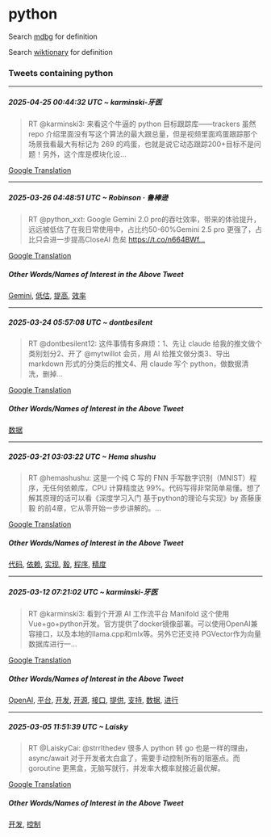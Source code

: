 # python

Search [mdbg](https://www.mdbg.net/chinese/dictionary?page=worddict&wdrst=0&wdqb=python) for definition

Search [wiktionary](https://en.wiktionary.org/wiki/python) for definition

### Tweets containing python

___
##### 2025-04-25 00:44:32 UTC ~ karminski-牙医
> RT @karminski3: 来看这个牛逼的 python 目标跟踪库——trackers 虽然 repo 介绍里面没有写这个算法的最大跟总量，但是视频里面鸡蛋跟踪那个场景我看最大有标记为 269 的鸡蛋，也就是说它动态跟踪200+目标不是问题！另外，这个库是模块化设…

[Google Translation](https://translate.google.com/?hi=en&tab=TT&sl=zh-CN&tl=en&op=translate&text=RT+%40karminski3%3A+%E6%9D%A5%E7%9C%8B%E8%BF%99%E4%B8%AA%E7%89%9B%E9%80%BC%E7%9A%84+python+%E7%9B%AE%E6%A0%87%E8%B7%9F%E8%B8%AA%E5%BA%93%E2%80%94%E2%80%94trackers+%E8%99%BD%E7%84%B6+repo+%E4%BB%8B%E7%BB%8D%E9%87%8C%E9%9D%A2%E6%B2%A1%E6%9C%89%E5%86%99%E8%BF%99%E4%B8%AA%E7%AE%97%E6%B3%95%E7%9A%84%E6%9C%80%E5%A4%A7%E8%B7%9F%E6%80%BB%E9%87%8F%EF%BC%8C%E4%BD%86%E6%98%AF%E8%A7%86%E9%A2%91%E9%87%8C%E9%9D%A2%E9%B8%A1%E8%9B%8B%E8%B7%9F%E8%B8%AA%E9%82%A3%E4%B8%AA%E5%9C%BA%E6%99%AF%E6%88%91%E7%9C%8B%E6%9C%80%E5%A4%A7%E6%9C%89%E6%A0%87%E8%AE%B0%E4%B8%BA+269+%E7%9A%84%E9%B8%A1%E8%9B%8B%EF%BC%8C%E4%B9%9F%E5%B0%B1%E6%98%AF%E8%AF%B4%E5%AE%83%E5%8A%A8%E6%80%81%E8%B7%9F%E8%B8%AA200%2B%E7%9B%AE%E6%A0%87%E4%B8%8D%E6%98%AF%E9%97%AE%E9%A2%98%EF%BC%81%E5%8F%A6%E5%A4%96%EF%BC%8C%E8%BF%99%E4%B8%AA%E5%BA%93%E6%98%AF%E6%A8%A1%E5%9D%97%E5%8C%96%E8%AE%BE%E2%80%A6)
___
##### 2025-03-26 04:48:51 UTC ~ Robinson · 鲁棒逊
> RT @python_xxt: Google Gemini 2.0 pro的吞吐效率，带来的体验提升，远远被低估了在我日常使用中，占比约50-60%Gemini 2.5 pro 更强了，占比只会进一步提高CloseAI 危矣 https://t.co/n664BWf…

[Google Translation](https://translate.google.com/?hi=en&tab=TT&sl=zh-CN&tl=en&op=translate&text=RT+%40python_xxt%3A+Google+Gemini+2.0+pro%E7%9A%84%E5%90%9E%E5%90%90%E6%95%88%E7%8E%87%EF%BC%8C%E5%B8%A6%E6%9D%A5%E7%9A%84%E4%BD%93%E9%AA%8C%E6%8F%90%E5%8D%87%EF%BC%8C%E8%BF%9C%E8%BF%9C%E8%A2%AB%E4%BD%8E%E4%BC%B0%E4%BA%86%E5%9C%A8%E6%88%91%E6%97%A5%E5%B8%B8%E4%BD%BF%E7%94%A8%E4%B8%AD%EF%BC%8C%E5%8D%A0%E6%AF%94%E7%BA%A650-60%25Gemini+2.5+pro+%E6%9B%B4%E5%BC%BA%E4%BA%86%EF%BC%8C%E5%8D%A0%E6%AF%94%E5%8F%AA%E4%BC%9A%E8%BF%9B%E4%B8%80%E6%AD%A5%E6%8F%90%E9%AB%98CloseAI+%E5%8D%B1%E7%9F%A3+https%3A%2F%2Ft.co%2Fn664BWf%E2%80%A6)
##### Other Words/Names of Interest in the Above Tweet
[Gemini](Gemini.md), [低估](低估.md), [提高](提高.md), [效率](效率.md)
___
##### 2025-03-24 05:57:08 UTC ~ dontbesilent
> RT @dontbesilent12: 这件事情有多麻烦：1、先让 claude 给我的推文做个类别划分2、开了 @mytwillot 会员，用 AI 给推文做分类3、导出 markdown 形式的分类后的推文4、用 claude 写个 python，做数据清洗，删掉…

[Google Translation](https://translate.google.com/?hi=en&tab=TT&sl=zh-CN&tl=en&op=translate&text=RT+%40dontbesilent12%3A+%E8%BF%99%E4%BB%B6%E4%BA%8B%E6%83%85%E6%9C%89%E5%A4%9A%E9%BA%BB%E7%83%A6%EF%BC%9A1%E3%80%81%E5%85%88%E8%AE%A9+claude+%E7%BB%99%E6%88%91%E7%9A%84%E6%8E%A8%E6%96%87%E5%81%9A%E4%B8%AA%E7%B1%BB%E5%88%AB%E5%88%92%E5%88%862%E3%80%81%E5%BC%80%E4%BA%86+%40mytwillot+%E4%BC%9A%E5%91%98%EF%BC%8C%E7%94%A8+AI+%E7%BB%99%E6%8E%A8%E6%96%87%E5%81%9A%E5%88%86%E7%B1%BB3%E3%80%81%E5%AF%BC%E5%87%BA+markdown+%E5%BD%A2%E5%BC%8F%E7%9A%84%E5%88%86%E7%B1%BB%E5%90%8E%E7%9A%84%E6%8E%A8%E6%96%874%E3%80%81%E7%94%A8+claude+%E5%86%99%E4%B8%AA+python%EF%BC%8C%E5%81%9A%E6%95%B0%E6%8D%AE%E6%B8%85%E6%B4%97%EF%BC%8C%E5%88%A0%E6%8E%89%E2%80%A6)
##### Other Words/Names of Interest in the Above Tweet
[数据](数据.md)
___
##### 2025-03-21 03:03:22 UTC ~ Hema shushu
> RT @hemashushu: 这是一个纯 C 写的 FNN 手写数字识别（MNIST）程序，无任何依赖库，CPU 计算精度达 99%。代码写得非常简单易懂。想了解其原理的话可以看《深度学习入门 基于python的理论与实现》by 斎藤康毅 的前4章，它从零开始一步步讲解的。…

[Google Translation](https://translate.google.com/?hi=en&tab=TT&sl=zh-CN&tl=en&op=translate&text=RT+%40hemashushu%3A+%E8%BF%99%E6%98%AF%E4%B8%80%E4%B8%AA%E7%BA%AF+C+%E5%86%99%E7%9A%84+FNN+%E6%89%8B%E5%86%99%E6%95%B0%E5%AD%97%E8%AF%86%E5%88%AB%EF%BC%88MNIST%EF%BC%89%E7%A8%8B%E5%BA%8F%EF%BC%8C%E6%97%A0%E4%BB%BB%E4%BD%95%E4%BE%9D%E8%B5%96%E5%BA%93%EF%BC%8CCPU+%E8%AE%A1%E7%AE%97%E7%B2%BE%E5%BA%A6%E8%BE%BE+99%25%E3%80%82%E4%BB%A3%E7%A0%81%E5%86%99%E5%BE%97%E9%9D%9E%E5%B8%B8%E7%AE%80%E5%8D%95%E6%98%93%E6%87%82%E3%80%82%E6%83%B3%E4%BA%86%E8%A7%A3%E5%85%B6%E5%8E%9F%E7%90%86%E7%9A%84%E8%AF%9D%E5%8F%AF%E4%BB%A5%E7%9C%8B%E3%80%8A%E6%B7%B1%E5%BA%A6%E5%AD%A6%E4%B9%A0%E5%85%A5%E9%97%A8+%E5%9F%BA%E4%BA%8Epython%E7%9A%84%E7%90%86%E8%AE%BA%E4%B8%8E%E5%AE%9E%E7%8E%B0%E3%80%8Bby+%E6%96%8E%E8%97%A4%E5%BA%B7%E6%AF%85+%E7%9A%84%E5%89%8D4%E7%AB%A0%EF%BC%8C%E5%AE%83%E4%BB%8E%E9%9B%B6%E5%BC%80%E5%A7%8B%E4%B8%80%E6%AD%A5%E6%AD%A5%E8%AE%B2%E8%A7%A3%E7%9A%84%E3%80%82%E2%80%A6)
##### Other Words/Names of Interest in the Above Tweet
[代码](代码.md), [依赖](依赖.md), [实现](实现.md), [毅](毅.md), [程序](程序.md), [精度](精度.md)
___
##### 2025-03-12 07:21:02 UTC ~ karminski-牙医
> RT @karminski3: 看到个开源 AI 工作流平台 Manifold 这个使用 Vue+go+python开发。官方提供了docker镜像部署。可以使用OpenAI兼容接口，以及本地的llama.cpp和mlx等。另外它还支持 PGVector作为向量数据库进行一…

[Google Translation](https://translate.google.com/?hi=en&tab=TT&sl=zh-CN&tl=en&op=translate&text=RT+%40karminski3%3A+%E7%9C%8B%E5%88%B0%E4%B8%AA%E5%BC%80%E6%BA%90+AI+%E5%B7%A5%E4%BD%9C%E6%B5%81%E5%B9%B3%E5%8F%B0+Manifold+%E8%BF%99%E4%B8%AA%E4%BD%BF%E7%94%A8+Vue%2Bgo%2Bpython%E5%BC%80%E5%8F%91%E3%80%82%E5%AE%98%E6%96%B9%E6%8F%90%E4%BE%9B%E4%BA%86docker%E9%95%9C%E5%83%8F%E9%83%A8%E7%BD%B2%E3%80%82%E5%8F%AF%E4%BB%A5%E4%BD%BF%E7%94%A8OpenAI%E5%85%BC%E5%AE%B9%E6%8E%A5%E5%8F%A3%EF%BC%8C%E4%BB%A5%E5%8F%8A%E6%9C%AC%E5%9C%B0%E7%9A%84llama.cpp%E5%92%8Cmlx%E7%AD%89%E3%80%82%E5%8F%A6%E5%A4%96%E5%AE%83%E8%BF%98%E6%94%AF%E6%8C%81+PGVector%E4%BD%9C%E4%B8%BA%E5%90%91%E9%87%8F%E6%95%B0%E6%8D%AE%E5%BA%93%E8%BF%9B%E8%A1%8C%E4%B8%80%E2%80%A6)
##### Other Words/Names of Interest in the Above Tweet
[OpenAI](OpenAI.md), [平台](平台.md), [开发](开发.md), [开源](开源.md), [接口](接口.md), [提供](提供.md), [支持](支持.md), [数据](数据.md), [进行](进行.md)
___
##### 2025-03-05 11:51:39 UTC ~ Laisky
> RT @LaiskyCai: @strrlthedev 很多人 python 转 go 也是一样的理由，async/await 对于开发者太白盒了，需要手动控制所有的阻塞点。而 goroutine 更黑盒，无脑写就行，并发率大概率就接近最优解。

[Google Translation](https://translate.google.com/?hi=en&tab=TT&sl=zh-CN&tl=en&op=translate&text=RT+%40LaiskyCai%3A+%40strrlthedev+%E5%BE%88%E5%A4%9A%E4%BA%BA+python+%E8%BD%AC+go+%E4%B9%9F%E6%98%AF%E4%B8%80%E6%A0%B7%E7%9A%84%E7%90%86%E7%94%B1%EF%BC%8Casync%2Fawait+%E5%AF%B9%E4%BA%8E%E5%BC%80%E5%8F%91%E8%80%85%E5%A4%AA%E7%99%BD%E7%9B%92%E4%BA%86%EF%BC%8C%E9%9C%80%E8%A6%81%E6%89%8B%E5%8A%A8%E6%8E%A7%E5%88%B6%E6%89%80%E6%9C%89%E7%9A%84%E9%98%BB%E5%A1%9E%E7%82%B9%E3%80%82%E8%80%8C+goroutine+%E6%9B%B4%E9%BB%91%E7%9B%92%EF%BC%8C%E6%97%A0%E8%84%91%E5%86%99%E5%B0%B1%E8%A1%8C%EF%BC%8C%E5%B9%B6%E5%8F%91%E7%8E%87%E5%A4%A7%E6%A6%82%E7%8E%87%E5%B0%B1%E6%8E%A5%E8%BF%91%E6%9C%80%E4%BC%98%E8%A7%A3%E3%80%82)
##### Other Words/Names of Interest in the Above Tweet
[开发](开发.md), [控制](控制.md)
